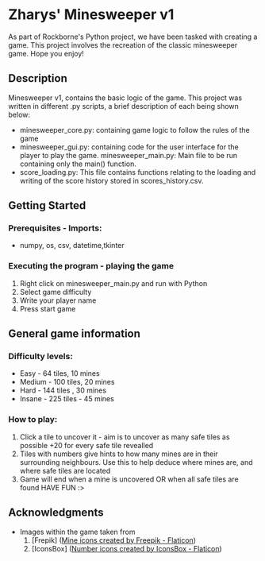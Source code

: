 # Zharys' Minesweeper v1
As part of Rockborne's Python project, we have been tasked with 
creating a game. This project involves the recreation of the classic minesweeper game. Hope you enjoy!

## Description
Minesweeper v1, contains the basic logic of the game. This project was written in different .py scripts, a brief description of each being shown below:
- minesweeper_core.py: containing game logic to follow the rules of the game
- minesweeper_gui.py: containing code for the user interface for the player to play the game.
minesweeper_main.py: Main file to be run containing only the main() function.
- score_loading.py: This file contains functions relating to the loading and writing of the score history stored in scores_history.csv.
## Getting Started
### Prerequisites - Imports:
* numpy, os, csv, datetime,tkinter

### Executing the program - playing the game
1. Right click on minesweeper_main.py and run with Python
2. Select game difficulty
3. Write your player name
4. Press start game

## General game information
### Difficulty levels:
* Easy - 64 tiles, 10 mines 
* Medium - 100 tiles, 20 mines
* Hard - 144 tiles , 30 mines
* Insane - 225 tiles - 45 mines

### How to play:
1. Click a tile to uncover it - aim is to uncover as many safe tiles as possible
    +20 for every safe tile revealled
2. Tiles with numbers give hints to how many mines are in their surrounding neighbours. 
    Use this to help deduce where mines are, and where safe tiles are located
3. Game will end when a mine is uncovered OR when all safe tiles are found
HAVE FUN :>

## Acknowledgments
* Images within the game taken from 
    1. [Frepik] (<a href="https://www.flaticon.com/free-icons/bomb" title="Mine icons">Mine icons created by Freepik - Flaticon</a>)
    2. [IconsBox] (<a href="https://www.flaticon.com/free-icons/IconsBox" title="Number icons">Number icons created by IconsBox - Flaticon</a>)
